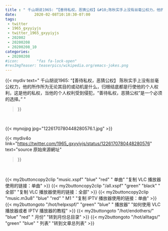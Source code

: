 ```yaml
---
title : " 千山胡说1965: “【善待私权，恶猜公权】&#10;陈秋实手上没有丝毫公权力，他的所作所为无论其目的或动机是什么，归根结底都是行使他的个人权利，这是他的私权，当他的个人权利受到侵犯，“善待私权，恶猜公权”是一个必须的选择。”  "
date:        2020-02-08T10:10:30-07:00
tags:
 - twitter
 - 1965_gxyyiyjs
 - twitter_1965_gxyyiyjs
 - 202002
 - 20200208
 - 20200208_10
categories:
 - 20200208
#icon:        "fas fa-lock-open"
#resImgTeaser: teaserpics/wikipedia.org/emacs-jokes.png
---
```


{{< mydiv text=" 千山胡说1965: “【善待私权，恶猜公权】&#10;陈秋实手上没有丝毫公权力，他的所作所为无论其目的或动机是什么，归根结底都是行使他的个人权利，这是他的私权，当他的个人权利受到侵犯，“善待私权，恶猜公权”是一个必须的选择。”  "
>}}
<br>


 {{< mynojpg jpg="1226170780448280576.1.jpg" >}}<br> 



{{< mydiv4o link="https://twitter.com/1965_gxyyiyjs/status/1226170780448280576"
text="source 原始來源網址"
>}}


<br>





{{< my2buttoncopy2clip "music.xspf"        "blue"   "red"    " 单曲"  "复制 VLC 播放器使用的链接：单曲" >}} {{< my2buttoncopy2clip "/all.xspf"         "green"  "black"  " 全部"  "复制 VLC 播放器使用的链接：全部" >}} {{< my2buttoncopy2clip "music.m3u8"        "blue"   "red"    " M1 "    "复制 IPTV 播放器使用的链接：单曲" >}} {{< my2buttongoto      "/hot/helpxspf/"    "green"  "blue"   " 播放器" "如何使用 VLC 播放器或者 IPTV 播放器的教程" >}} {{< my2buttongoto      "/hot/endothers/"   "blue"   "red"    " 月份"   "转到月份总目录" >}} {{< my2buttongoto      "/hot/alltags/"     "green"  "blue"   " 列表"   "转到文章总列表" >}} 
